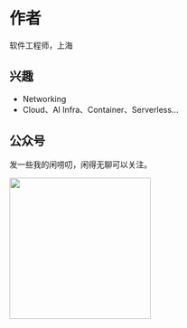 # 作者

软件工程师，上海

## 兴趣

- Networking
- Cloud、AI Infra、Container、Serverless...

## 公众号

发一些我的闲唠叨，闲得无聊可以关注。
<div  align="left">
	<img src="./assets/qrcode-v2.png" width = "250"  align=center />
</div>

<div style="display: none">

《深入高可用系统原理与设计》

第一章《云原生》 one
第二章《极致网络》 one
第三章《Linux 内核》 one
第五章《分布式事务》  one
第六章《分布式共识》 待处理 
第四章《负载均衡》 待处理 

第七章《容器编排技术》done
第八章《服务网格》 done 
第九章《可观测技术》done 
第十章《gitops 》待处理 


